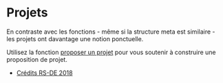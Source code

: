 # Projets

En contraste avec les fonctions - même si la structure meta est similaire - les projets ont davantage une notion ponctuelle.

Utilisez la fonction [proposer un projet](./hive.projets/proposer_un_projet.md) pour vous soutenir à construire une proposition de projet.

- [Crédits RS-DE 2018](./hive.projets/rs_de_2018.md)
